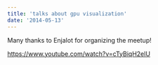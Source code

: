 ```yaml
---
title: 'talks about gpu visualization'
date: '2014-05-13'
---
```


Many thanks to Enjalot for organizing the meetup!

https://www.youtube.com/watch?v=cTyBiqH2elU